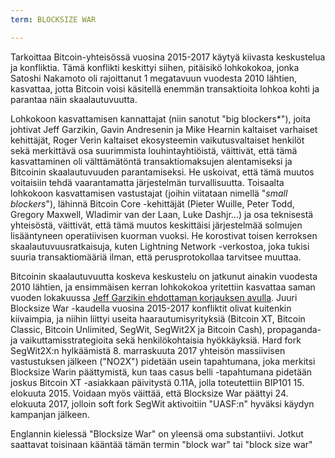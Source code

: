 ```yaml
---
term: BLOCKSIZE WAR

---
```

Tarkoittaa Bitcoin-yhteisössä vuosina 2015-2017 käytyä kiivasta keskustelua ja konfliktia. Tämä konflikti keskittyi siihen, pitäisikö lohkokokoa, jonka Satoshi Nakamoto oli rajoittanut 1 megatavuun vuodesta 2010 lähtien, kasvattaa, jotta Bitcoin voisi käsitellä enemmän transaktioita lohkoa kohti ja parantaa näin skaalautuvuutta.

Lohkokoon kasvattamisen kannattajat (niin sanotut "big blockers*"), joita johtivat Jeff Garzikin, Gavin Andresenin ja Mike Hearnin kaltaiset varhaiset kehittäjät, Roger Verin kaltaiset ekosysteemin vaikutusvaltaiset henkilöt sekä merkittävä osa suurimmista louhintayhtiöistä, väittivät, että tämä kasvattaminen oli välttämätöntä transaktiomaksujen alentamiseksi ja Bitcoinin skaalautuvuuden parantamiseksi. He uskoivat, että tämä muutos voitaisiin tehdä vaarantamatta järjestelmän turvallisuutta. Toisaalta lohkokoon kasvattamisen vastustajat (joihin viitataan nimellä "*small blockers*"), lähinnä Bitcoin Core -kehittäjät (Pieter Wuille, Peter Todd, Gregory Maxwell, Wladimir van der Laan, Luke Dashjr...) ja osa teknisestä yhteisöstä, väittivät, että tämä muutos keskittäisi järjestelmää solmujen lisääntyneen operatiivisen kuorman vuoksi. He korostivat toisen kerroksen skaalautuvuusratkaisuja, kuten Lightning Network -verkostoa, joka tukisi suuria transaktiomääriä ilman, että perusprotokollaa tarvitsee muuttaa.

Bitcoinin skaalautuvuutta koskeva keskustelu on jatkunut ainakin vuodesta 2010 lähtien, ja ensimmäisen kerran lohkokokoa yritettiin kasvattaa saman vuoden lokakuussa [Jeff Garzikin ehdottaman korjauksen avulla](https://bitcointalk.org/index.php?topic=1347.0). Juuri Blocksize War -kaudella vuosina 2015-2017 konfliktit olivat kuitenkin kiivaimpia, ja niihin liittyi useita haarautumisyrityksiä (Bitcoin XT, Bitcoin Classic, Bitcoin Unlimited, SegWit, SegWit2X ja Bitcoin Cash), propaganda- ja vaikuttamisstrategioita sekä henkilökohtaisia hyökkäyksiä. Hard fork SegWit2X:n hylkäämistä 8. marraskuuta 2017 yhteisön massiivisen vastustuksen jälkeen ("NO2X") pidetään usein tapahtumana, joka merkitsi Blocksize Warin päättymistä, kun taas casus belli -tapahtumana pidetään joskus Bitcoin XT -asiakkaan päivitystä 0.11A, jolla toteutettiin BIP101 15. elokuuta 2015. Voidaan myös väittää, että Blocksize War päättyi 24. elokuuta 2017, jolloin soft fork SegWit aktivoitiin "UASF:n" hyväksi käydyn kampanjan jälkeen.

Englannin kielessä "Blocksize War" on yleensä oma substantiivi. Jotkut saattavat toisinaan kääntää tämän termin "block war" tai "block size war"